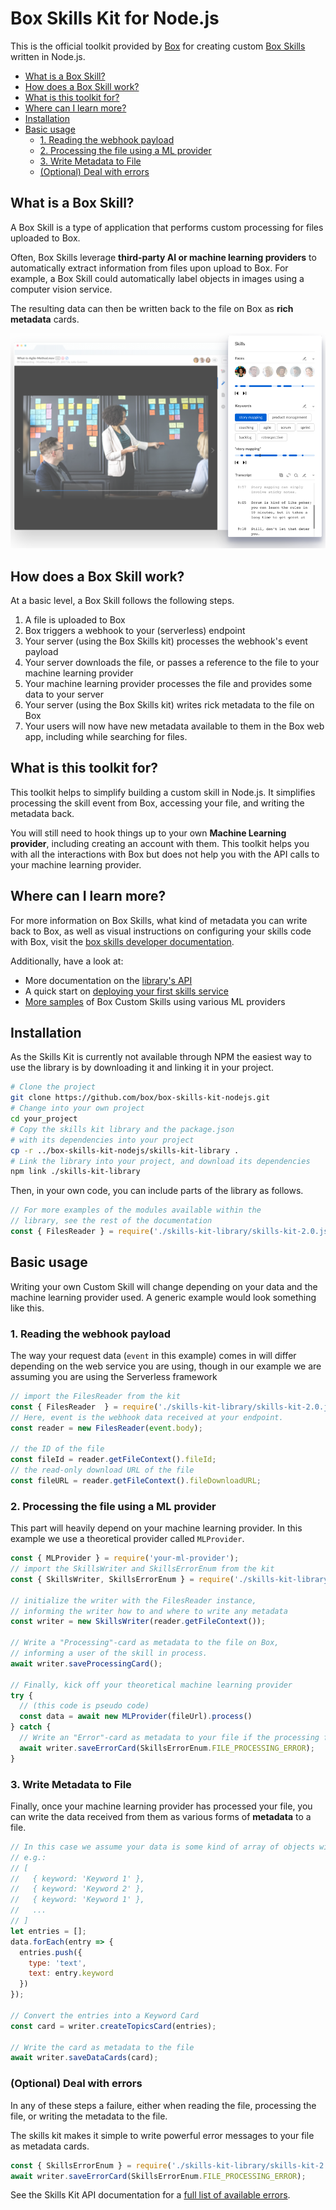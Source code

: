 # Box Skills Kit for Node.js 

This is the official toolkit provided by [Box](https://box.com) for creating custom [Box Skills](https://developer.box.com/docs/box-skills) written in Node.js.

* [What is a Box Skill?](#WhatisaBoxSkill)
* [How does a Box Skill work?](#HowdoesaBoxSkillwork)
* [What is this toolkit for?](#Whatisthistoolkitfor)
* [Where can I learn more?](#WherecanIlearnmore)
* [Installation](#Installation)
* [Basic usage](#Basicusage)
	* [1. Reading the webhook payload](#Readingthewebhookpayload)
	* [2. Processing the file using a ML provider](#ProcessingthefileusingaMLprovider)
	* [3. Write Metadata to File](#WriteMetadatatoFile)
	* [(Optional) Deal with errors](#OptionalDealwitherrors)

## What is a Box Skill?

A Box Skill is a type of application that performs custom processing for files uploaded to Box.

Often, Box Skills leverage **third-party AI or machine learning providers** to automatically extract information from files upon upload to Box. For example, a Box Skill could automatically label objects in images using a computer vision service.

The resulting data can then be written back to the file on Box as **rich metadata** cards.

![Metadata on a Video](docs/metadata.png)

## How does a Box Skill work?

At a basic level, a Box Skill follows the following steps.

1. A file is uploaded to Box
1. Box triggers a webhook to your (serverless) endpoint
1. Your server (using the Box Skills kit) processes the webhook's event payload
1. Your server downloads the file, or passes a reference to the file to your machine learning provider
1. Your machine learning provider processes the file and provides some data to your server
1. Your server (using the Box Skills kit) writes rick metadata to the file on Box
1. Your users will now have new metadata available to them in the Box web app, including while searching for files.

## What is this toolkit for?

This toolkit helps to simplify building a custom skill in Node.js. It simplifies processing the skill event from Box, accessing your file, and writing the metadata back. 

You will still need to hook things up to your own **Machine Learning provider**, including creating an account with them. This toolkit helps you with all the interactions with Box but does not help you with the API calls to your machine learning provider.

## Where can I learn more?

For more information on Box Skills, what kind of metadata you can write back to Box, as well as visual instructions on configuring your skills code with Box, visit the [box skills developer documentation](https://developer.box.com/docs/box-skills).

Additionally, have a look at:

* More documentation on the [library's API](skills-kit-library)
* A quick start on [deploying your first skills service](custom-skill-example-code)
* [More samples](https://github.com/box-community) of Box Custom Skills using various ML providers

## Installation

As the Skills Kit is currently not available through NPM the easiest way to use the library is by downloading it and linking it in your project.

```sh
# Clone the project
git clone https://github.com/box/box-skills-kit-nodejs.git
# Change into your own project
cd your_project
# Copy the skills kit library and the package.json
# with its dependencies into your project
cp -r ../box-skills-kit-nodejs/skills-kit-library .
# Link the library into your project, and download its dependencies
npm link ./skills-kit-library
```

Then, in your own code, you can include parts of the library as follows.

```js
// For more examples of the modules available within the
// library, see the rest of the documentation
const { FilesReader } = require('./skills-kit-library/skills-kit-2.0.js')
```

## Basic usage

Writing your own Custom Skill will change depending on your data and the machine learning provider used. A generic example would look something like this.


### <a name='Readingthewebhookpayload'></a>1. Reading the webhook payload

The way your request data (`event` in this example) comes in 
will differ depending on the web service you are using,
though in our example we are assuming you are using the Serverless framework

```js
// import the FilesReader from the kit
const { FilesReader  } = require('./skills-kit-library/skills-kit-2.0.js');
// Here, event is the webhook data received at your endpoint.
const reader = new FilesReader(event.body);  

// the ID of the file
const fileId = reader.getFileContext().fileId;
// the read-only download URL of the file
const fileURL = reader.getFileContext().fileDownloadURL;
```

### <a name='ProcessingthefileusingaMLprovider'></a>2. Processing the file using a ML provider

This part will heavily depend on your machine learning provider. In this example we use a
theoretical provider called `MLProvider`.

```js
const { MLProvider } = require('your-ml-provider');
// import the SkillsWriter and SkillsErrorEnum from the kit
const { SkillsWriter, SkillsErrorEnum } = require('./skills-kit-library/skills-kit-2.0.js');

// initialize the writer with the FilesReader instance,
// informing the writer how to and where to write any metadata
const writer = new SkillsWriter(reader.getFileContext());

// Write a "Processing"-card as metadata to the file on Box, 
// informing a user of the skill in process.
await writer.saveProcessingCard();

// Finally, kick off your theoretical machine learning provider
try {
  // (this code is pseudo code)
  const data = await new MLProvider(fileUrl).process()
} catch {
  // Write an "Error"-card as metadata to your file if the processing failed
  await writer.saveErrorCard(SkillsErrorEnum.FILE_PROCESSING_ERROR);
}
```

### <a name='WriteMetadatatoFile'></a>3. Write Metadata to File

Finally, once your machine learning provider has processed your file, you can write the data received from them as various forms of **metadata** to a file.

```js
// In this case we assume your data is some kind of array of objects with keywords
// e.g.:
// [
//   { keyword: 'Keyword 1' },
//   { keyword: 'Keyword 2' },
//   { keyword: 'Keyword 1' },
//   ...
// ]
let entries = [];
data.forEach(entry => {
  entries.push({
    type: 'text',
    text: entry.keyword
  })
});

// Convert the entries into a Keyword Card
const card = writer.createTopicsCard(entries);

// Write the card as metadata to the file
await writer.saveDataCards(card);
```

### <a name='OptionalDealwitherrors'></a>(Optional) Deal with errors

In any of these steps a failure, either when reading the file, processing the file, or writing the metadata to the file.

The skills kit makes it simple to write powerful error messages to your file as metadata cards.

```js
const { SkillsErrorEnum } = require('./skills-kit-library/skills-kit-2.0.js');
await writer.saveErrorCard(SkillsErrorEnum.FILE_PROCESSING_ERROR);
```

See the Skills Kit API documentation for a [full list of available errors](skills-kit-library#error-enum).
